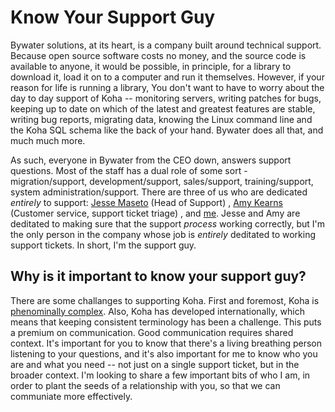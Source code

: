# Know Your Support Guy

Bywater solutions, at its heart, is a company built around technical
support. Because open source software costs no money, and the source code
is available to anyone, it would be possible, in principle, for a library
to download it, load it on to a computer and run it themselves. However,
if your reason for life is running a library, You don't want to have
to worry about the day to day support of Koha -- monitoring servers,
writing patches for bugs, keeping up to date on which of the latest
and greatest features are stable, writing bug reports, migrating data,
knowing the Linux command line and the Koha SQL schema like the back of
your hand. Bywater does all that, and much much more.

As such, everyone in Bywater from the CEO down, answers
support questions. Most of the staff has a dual role of some
sort - migration/support, development/support, sales/support,
training/support, system administration/support. There are
three of us who are dedicated *entirely* to support: [Jesse
Maseto](http://bywatersolutions.com/author/jesse/) (Head of
Support) , [Amy Kearns](http://bywatersolutions.com/author/amy/)
(Customer service, support ticket triage) , and
[me](http://bywatersolutions.com/author/barton/). Jesse and Amy are
deditated to making sure that the support _process_ working correctly,
but I'm the only person in the company whose job is _entirely_ deditated
to working support tickets. In short, I'm the support guy.

## Why is it important to know your support guy?

There are some challanges to supporting Koha. First and foremost, Koha is
[phenominally complex](https://www.youtube.com/watch?v=Tl1a2VN_pec). Also,
Koha has developed internationally, which means that keeping consistent
terminology has been a challenge. This puts a premium on communication.
Good communication requires shared context. It's important for you to
know that there's a living breathing person listening to your questions,
and it's also important for me to know who you are and what you need --
not just on a single support ticket, but in the broader context. I'm
looking to share a few important bits of who I am, in order to plant
the seeds of a relationship with you, so that we can communiate more
effectively.

